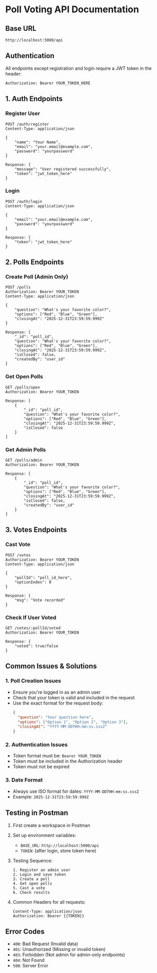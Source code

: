 # Poll Voting API Documentation

## Base URL
```
http://localhost:5000/api
```

## Authentication
All endpoints except registration and login require a JWT token in the header:
```
Authorization: Bearer YOUR_TOKEN_HERE
```

## 1. Auth Endpoints

### Register User
```http
POST /auth/register
Content-Type: application/json

{
    "name": "Your Name",
    "email": "your.email@example.com",
    "password": "yourpassword"
}

Response: {
    "message": "User registered successfully",
    "token": "jwt_token_here"
}
```

### Login
```http
POST /auth/login
Content-Type: application/json

{
    "email": "your.email@example.com",
    "password": "yourpassword"
}

Response: {
    "token": "jwt_token_here"
}
```

## 2. Polls Endpoints

### Create Poll (Admin Only)
```http
POST /polls
Authorization: Bearer YOUR_TOKEN
Content-Type: application/json

{
    "question": "What's your favorite color?",
    "options": ["Red", "Blue", "Green"],
    "closingAt": "2025-12-31T23:59:59.999Z"
}

Response: {
    "_id": "poll_id",
    "question": "What's your favorite color?",
    "options": ["Red", "Blue", "Green"],
    "closingAt": "2025-12-31T23:59:59.999Z",
    "isClosed": false,
    "createdBy": "user_id"
}
```

### Get Open Polls
```http
GET /polls/open
Authorization: Bearer YOUR_TOKEN

Response: [
    {
        "_id": "poll_id",
        "question": "What's your favorite color?",
        "options": ["Red", "Blue", "Green"],
        "closingAt": "2025-12-31T23:59:59.999Z",
        "isClosed": false
    }
]
```

### Get Admin Polls
```http
GET /polls/admin
Authorization: Bearer YOUR_TOKEN

Response: [
    {
        "_id": "poll_id",
        "question": "What's your favorite color?",
        "options": ["Red", "Blue", "Green"],
        "closingAt": "2025-12-31T23:59:59.999Z",
        "isClosed": false,
        "createdBy": "user_id"
    }
]
```

## 3. Votes Endpoints

### Cast Vote
```http
POST /votes
Authorization: Bearer YOUR_TOKEN
Content-Type: application/json

{
    "pollId": "poll_id_here",
    "optionIndex": 0
}

Response: {
    "msg": "Vote recorded"
}
```

### Check If User Voted
```http
GET /votes/:pollId/voted
Authorization: Bearer YOUR_TOKEN

Response: {
    "voted": true/false
}
```

## Common Issues & Solutions

### 1. Poll Creation Issues
- Ensure you're logged in as an admin user
- Check that your token is valid and included in the request
- Use the exact format for the request body:
  ```json
  {
    "question": "Your question here",
    "options": ["Option 1", "Option 2", "Option 3"],
    "closingAt": "YYYY-MM-DDTHH:mm:ss.sssZ"
  }
  ```

### 2. Authentication Issues
- Token format must be: `Bearer YOUR_TOKEN`
- Token must be included in the Authorization header
- Token must not be expired

### 3. Date Format
- Always use ISO format for dates: `YYYY-MM-DDTHH:mm:ss.sssZ`
- Example: `2025-12-31T23:59:59.999Z`

## Testing in Postman

1. First create a workspace in Postman
2. Set up environment variables:
   - `BASE_URL`: `http://localhost:5000/api`
   - `TOKEN`: (after login, store token here)

3. Testing Sequence:
   ```
   1. Register an admin user
   2. Login and save token
   3. Create a poll
   4. Get open polls
   5. Cast a vote
   6. Check results
   ```

4. Common Headers for all requests:
   ```
   Content-Type: application/json
   Authorization: Bearer {{TOKEN}}
   ```

## Error Codes

- `400`: Bad Request (Invalid data)
- `401`: Unauthorized (Missing or invalid token)
- `403`: Forbidden (Not admin for admin-only endpoints)
- `404`: Not Found
- `500`: Server Error